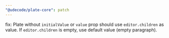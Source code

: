 ```yaml
---
"@udecode/plate-core": patch
---
```


fix: Plate without `initialValue` or `value` prop should use `editor.children` as value. If `editor.children` is empty, use default value (empty paragraph).
